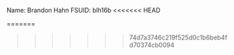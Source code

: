 Name: Brandon Hahn
FSUID: blh16b
<<<<<<< HEAD

=======
>>>>>>> 74d7a3746c219f525d0c1b6beb4fd70374cb0094
